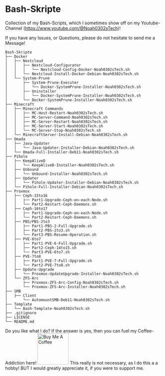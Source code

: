# Bash-Skripte
Collection of my Bash-Scripts, which I sometimes show off on my Youtube-Channel (https://www.youtube.com/@Noah0302sTech)!

If you have any Issues, or Questions, please do not hesitate to send me a Message!



	Bash-Skripte
	├── Docker
	│	├── Nextcloud
	│	│	├── Nextcloud-Configurator
	│	│	│	└── Nextcloud-Config-Docker-Noah0302sTech.sh
	│	│	└── Nextcloud-Install-Docker-Debian-Noah0302sTech.sh
	│	└── System-Prune
	│		├── System-Prune-Executer
	│		│	└── Docker-SystemPrune-Installer-Noah0302sTech.sh
	│		├── Uninstaller
	│		│	└── Docker-SystemPrune-Installer-Noah0302sTech.sh
	│		└── Docker-SystemPrune-Installer-Noah0302sTech.sh
	├── Minecraft
	│	├── Minecraft Commands
	│	│	├── MC-Host-Restart-Noah0302sTech.sh
	│	│	├── MC-Server-Command-Noah0302sTech.sh
	│	│	├── MC-Server-Restart-Noah0302sTech.sh
	│	│	├── MC-Server-Start-Noah0302sTech.sh
	│	│	└── MC-Server-Stop-Noah0302sTech.sh
	│	└── MinecraftServer-Install-Debian-Noah0302sTech.sh
	├── Omada
	│	├── Java-Updater
	│	│	└── Java-Updater-Installer-Debian-Noah0302sTech.sh
	│	└── Omada-Full-Installer-Deb11-Noah0302sTech.sh
	├── Pihole
	│	├── KeepAliveD
	│	│	└── KeepAliveD-Installer-Noah0302sTech.sh
	│	├── Unbound
	│	│	└── Unbound-Installer-Noah0302sTech.sh
	│	├── Updater
	│	│	└── Pihole-Updater-Installer-Debian-Noah0302sTech.sh
	│	└── Pihole-Full-Installer-Debian-Noah0302sTech.sh
	├── Proxmox
	│	├── Ceph-15to16
	│	│	├── Part1-Upgrade-Ceph-on-each-Node.sh
	│	│	└── Part2-Restart-Ceph-Daemons.sh
	│	├── Ceph-16to17
	│	│	├── Part1-Upgrade-Ceph-on-each-Node.sh
	│	│	└── Part2-Restart-Ceph-Daemons.sh
	│	├── PBS/PBS-2to3
	│	│	├── Part1-PBS-2-Full-Upgrade.sh
	│	│	├── Part2-PBS-2to3.sh
	│	│	└── Part3-PBS-Resume-Operation.sh
	│	├── PVE-6to7
	│	│	├── Part1-PVE-6-Full-Upgrade.sh
	│	│	├── Part2-Ceph-14to15.sh
	│	│	└── Part3-PVE-6to7.sh
	│	├── PVE-7to8
	│	│	├── Part1-PVE-7-Full-Upgrade.sh
	│	│	└── Part2-PVE-7to8.sh
	│	├── Update-Upgrade
	│	│	└── Proxmox-UpdateUpgrade-Installer-Noah0302sTech.sh
	│	└── ZFS-Arc
	│		├── Proxmox-ZFS-Arc-Config-Noah0302sTech.sh
	│		└── Proxmox-ZFS-Arc-Installer-Noah0302sTech.sh
	├── SMB
	│	├── Client
	│		└── AutomountSMB-Deb11-Noah0302sTech.sh
	├── Template
	│	└── Bash-Template-Noah0302sTech.sh
	├── .gitignore
	├── LICENSE 
	└── README.md



Do you like what I do? If the answer is yes, then you can fuel my Coffee-Addiction here!
<a href="https://www.buymeacoffee.com/Noah0302sTech" target="_blank"><img src="https://drive.google.com/file/d/1rTwdjTiR0sywyDaTxLUNZG1fFgVrlK34/preview" alt="Buy Me A Coffee" style="height: 100px !important;width: 100px !important;" ></a>
This really is not necessary, as I do this a a hobby! BUT I would greatly appreciate it, if you were to support me.